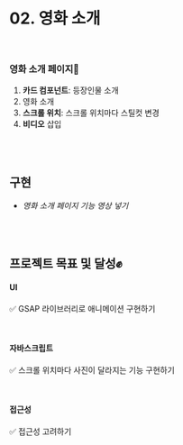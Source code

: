 
# 02. 영화 소개

<br/>

### 영화 소개 페이지📌
1. **카드 컴포넌트**: 등장인물 소개
2. 영화 소개
3. **스크롤 위치**: 스크롤 위치마다 스틸컷 변경
4. **비디오** 삽입

<br/><br/>

## 구현
 - *영화 소개 페이지 기능 영상 넣기*



<br/><br/>

## 프로젝트 목표 및 달성✊

#### UI
✅ GSAP 라이브러리로 애니메이션 구현하기

<br/>

#### 자바스크립트 
✅ 스크롤 위치마다 사진이 달라지는 기능 구현하기

<br/>

#### 접근성
✅ 접근성 고려하기

<br/><br/>
